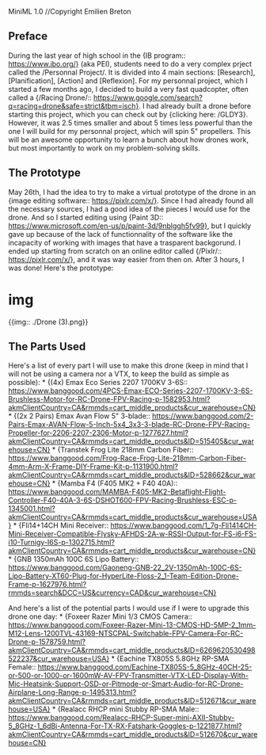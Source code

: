 MiniML 1.0
//Copyright Emilien Breton

Preface
-------

During the last year of high school in the {IB program:: https://www.ibo.org/} (aka PEI), students need to do a very complex prject called the /Personnal Project/. It is divided into 4 main sections: [Research], [Planification], [Action] and [Reflexion]. For my personnal project, which I started a few months ago, I decided to build a very fast quadcopter, often called a {/Racing Drone/:: https://www.google.com/search?q=racing+drone&safe=strict&tbm=isch}. I had already built a drone before starting this project, which you can check out by {clicking here: /GLDY3}. However, it was 2.5 times smaller and about 5 times less powerful than the one I will build for my personnal project, which will spin 5" propellers. This will be an awesome opportunity to learn a bunch about how drones work, but most importantly to work on my problem-solving skills.


The Prototype
-------------

May 26th, I had the idea to try to make a virtual prototype of the drone in an {image editing software:: https://pixlr.com/x/}. Since I had already found all the necessary sources, I had a good idea of the pieces I would use for the drone. And so I started editing using {Paint 3D:: https://www.microsoft.com/en-us/p/paint-3d/9nblggh5fv99}, but I quickly gave up because of the lack of functionnality of the software like the incapacity of working with images that have a trasparent backgorund. I ended up starting from scratch on an online editor called {/Pixlr/:: https://pixlr.com/x/}, and it was way easier from then on. After 3 hours, I was done! Here's the prototype:
# img
{{img:: ./Drone (3).png}}

The Parts Used
---------------

Here's a list of every part I will use to make this drone (keep in mind that I will not be using a camera nor a VTX, to keep the build as simple as possible):
	* {(4x) Emax Eco Series 2207 1700KV 3-6S:: https://www.banggood.com/4PCS-Emax-ECO-Series-2207-1700KV-3-6S-Brushless-Motor-for-RC-Drone-FPV-Racing-p-1582953.html?akmClientCountry=CA&rmmds=cart_middle_products&cur_warehouse=CN}
	* {(2x 2 Pairs) Emax Avan Flow 5" 3-blade:: https://www.banggood.com/2-Pairs-Emax-AVAN-Flow-5-Inch-5x4_3x3-3-blade-RC-Drone-FPV-Racing-Propeller-for-2206-2207-2306-Motor-p-1277627.html?akmClientCountry=CA&rmmds=cart_middle_products&ID=515405&cur_warehouse=CN}
	* {Transtek Frog Lite 218mm Carbon Fiber:: https://www.banggood.com/Frog-Race-Frog-Lite-218mm-Carbon-Fiber-4mm-Arm-X-Frame-DIY-Frame-Kit-p-1131900.html?akmClientCountry=CA&rmmds=cart_middle_products&ID=528662&cur_warehouse=CN}
	* {Mamba F4 (F405 MK2 + F40 40A):: https://www.banggood.com/MAMBA-F405-MK2-Betaflight-Flight-Controller-F40-40A-3-6S-DSHOT600-FPV-Racing-Brushless-ESC-p-1345001.html?akmClientCountry=CA&rmmds=cart_middle_products&cur_warehouse=USA}
	* {Fli14+14CH Mini Receiver:: https://www.banggood.com/1_7g-Fli1414CH-Mini-Receiver-Compatible-Flysky-AFHDS-2A-w-RSSI-Output-for-FS-i6-FS-i10-Turnigy-I6S-p-1302715.html?akmClientCountry=CA&rmmds=cart_middle_products&cur_warehouse=CN}
	* {GNB 1350mAh 100C 6S Lipo Battery:: https://www.banggood.com/Gaoneng-GNB-22_2V-1350mAh-100C-6S-Lipo-Battery-XT60-Plug-for-HyperLite-Floss-2_1-Team-Edition-Drone-Frame-p-1627976.html?rmmds=search&DCC=US&currency=CAD&cur_warehouse=CN}

And here's a list of the potential parts I would use if I were to upgrade this drone one day:
	* {Foxeer Razer Mini 1/3 CMOS Camera:: https://www.banggood.com/Foxeer-Razer-Mini-13-CMOS-HD-5MP-2_1mm-M12-Lens-1200TVL-43169-NTSCPAL-Switchable-FPV-Camera-For-RC-Drone-p-1578759.html?akmClientCountry=CA&rmmds=cart_middle_products&ID=6269620530498522237&cur_warehouse=USA}
	* {Eachine TX805S 5.8GHz RP-SMA Female:: https://www.banggood.com/Eachine-TX805S-5_8GHz-40CH-25-or-500-or-1000-or-1600mW-AV-FPV-Transmitter-VTX-LED-Display-With-Mic-Heatsink-Support-OSD-or-Pitmode-or-Smart-Audio-for-RC-Drone-Airplane-Long-Range-p-1495313.html?akmClientCountry=CA&rmmds=cart_middle_products&ID=512671&cur_warehouse=USA}
	* {Realacc RHCP mini Stubby RP-SMA Male:: https://www.banggood.com/Realacc-RHCP-Super-mini-AXII-Stubby-5_8GHz-1_6dBi-Antenna-For-TX-RX-Fatshark-Goggles-p-1221877.html?akmClientCountry=CA&rmmds=cart_middle_products&ID=512670&cur_warehouse=CN}
